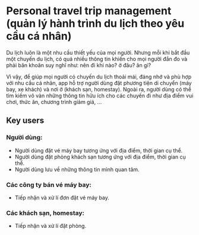 # Personal travel trip management (quản lý hành trình du lịch theo yêu cầu cá nhân)

Du lịch luôn là một nhu cầu thiết yếu của mọi người. Nhưng mỗi khi bắt đầu một chuyến du lịch, có quá nhiều thông tin khiến cho mọi người đắn đo và phải băn khoăn suy nghĩ như: nên đi khi nào? ở đâu? ăn gì?

Vì vậy, để giúp mọi người có chuyến du lịch thoải mái, đáng nhớ và phù hợp với nhu cầu cá nhân, app hỗ trợ người dùng đặt phương tiện di chuyển (máy bay, xe khách) và nơi ở (khách sạn, homestay). Ngoài ra, người dùng có thể tìm kiếm vô vàn những thông tin hữu ích cho các chuyến đi như địa điểm vui chơi, thức ăn, chương trình giảm giá, ...

## Key users

### Người dùng:

- Người dùng đặt vé máy bay tương ứng với địa điểm, thời gian cụ thể.
- Người dùng đặt phòng khách sạn tương ứng với địa điểm, thời gian cụ thể.
- Người dùng lưu về những thông tin mình quan tâm.

### Các công ty bán vé máy bay:

- Tiếp nhận và xử lí đơn đặt vé máy bay.

### Các khách sạn, homestay:

- Tiếp nhận và xử lí đặt phòng.
